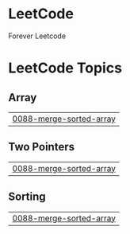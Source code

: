 # LeetCode
Forever Leetcode

<!---LeetCode Topics Start-->
# LeetCode Topics
## Array
|  |
| ------- |
| [0088-merge-sorted-array](https://github.com/WONYOUNG-SONG/LeetCode/tree/master/0088-merge-sorted-array) |
## Two Pointers
|  |
| ------- |
| [0088-merge-sorted-array](https://github.com/WONYOUNG-SONG/LeetCode/tree/master/0088-merge-sorted-array) |
## Sorting
|  |
| ------- |
| [0088-merge-sorted-array](https://github.com/WONYOUNG-SONG/LeetCode/tree/master/0088-merge-sorted-array) |
<!---LeetCode Topics End-->